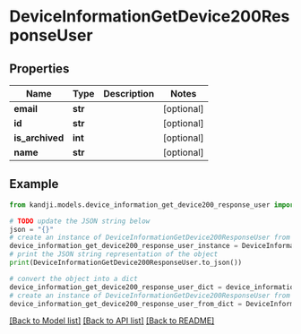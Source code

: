 # DeviceInformationGetDevice200ResponseUser


## Properties

Name | Type | Description | Notes
------------ | ------------- | ------------- | -------------
**email** | **str** |  | [optional] 
**id** | **str** |  | [optional] 
**is_archived** | **int** |  | [optional] 
**name** | **str** |  | [optional] 

## Example

```python
from kandji.models.device_information_get_device200_response_user import DeviceInformationGetDevice200ResponseUser

# TODO update the JSON string below
json = "{}"
# create an instance of DeviceInformationGetDevice200ResponseUser from a JSON string
device_information_get_device200_response_user_instance = DeviceInformationGetDevice200ResponseUser.from_json(json)
# print the JSON string representation of the object
print(DeviceInformationGetDevice200ResponseUser.to_json())

# convert the object into a dict
device_information_get_device200_response_user_dict = device_information_get_device200_response_user_instance.to_dict()
# create an instance of DeviceInformationGetDevice200ResponseUser from a dict
device_information_get_device200_response_user_from_dict = DeviceInformationGetDevice200ResponseUser.from_dict(device_information_get_device200_response_user_dict)
```
[[Back to Model list]](../README.md#documentation-for-models) [[Back to API list]](../README.md#documentation-for-api-endpoints) [[Back to README]](../README.md)


